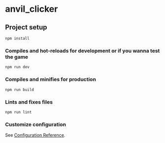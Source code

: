 # anvil_clicker

## Project setup

```
npm install
```

### Compiles and hot-reloads for development or if you wanna test the game

```
npm run dev
```

### Compiles and minifies for production

```
npm run build
```

### Lints and fixes files

```
npm run lint
```

### Customize configuration

See [Configuration Reference](https://vitejs.dev/config/).
